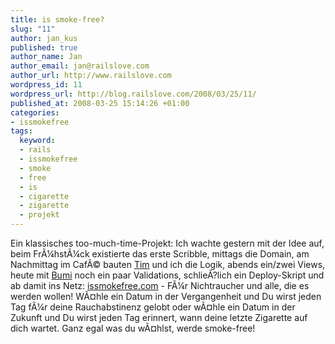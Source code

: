 ```yaml
--- 
title: is smoke-free?
slug: "11"
author: jan_kus
published: true
author_name: Jan
author_email: jan@railslove.com
author_url: http://www.railslove.com
wordpress_id: 11
wordpress_url: http://blog.railslove.com/2008/03/25/11/
published_at: 2008-03-25 15:14:26 +01:00
categories: 
- issmokefree
tags: 
  keyword: 
  - rails
  - issmokefree
  - smoke
  - free
  - is
  - cigarette
  - zigarette
  - projekt
---
```

Ein klassisches too-much-time-Projekt: Ich wachte gestern mit der Idee auf, beim Fr&Atilde;&frac14;hst&Atilde;&frac14;ck existierte das erste Scribble, mittags die Domain, am Nachmittag im Caf&Atilde;&copy; bauten <a href="http://twitter.com/tmschndr">Tim</a> und ich die Logik, abends ein/zwei Views, heute mit <a href="http://derbumi.com">Bumi</a> noch ein paar Validations, schlie&Atilde;?lich ein Deploy-Skript und ab damit ins Netz: <a href="http://issmokefree.com">issmokefree.com</a> - F&Atilde;&frac14;r Nichtraucher und alle, die es werden wollen! W&Atilde;&curren;hle ein Datum in der Vergangenheit und Du wirst jeden Tag f&Atilde;&frac14;r deine Rauchabstinenz gelobt oder w&Atilde;&curren;hle ein Datum in der Zukunft und Du wirst jeden Tag erinnert, wann deine letzte Zigarette auf dich wartet. Ganz egal was du w&Atilde;&curren;hlst, werde smoke-free!
